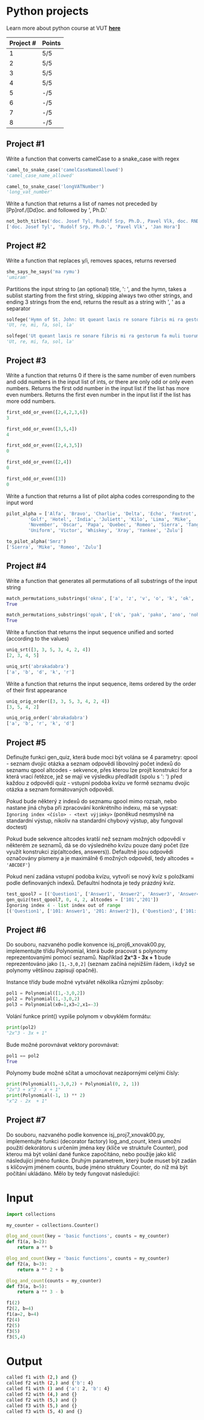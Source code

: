 # Python projects
Learn more about python course at VUT **[here](https://www.fit.vut.cz/study/course/244880/.cs)**

| Project # | Points |
| ------ | ------ |
| 1 | 5/5 |
| 2 | 5/5 |
| 3 | 5/5 |
| 4 | 5/5 |
| 5 | -/5 |
| 6 | -/5 |
| 7 | -/5 |
| 8 | -/5 |

## Project #1
Write a function that converts camelCase to a snake_case with regex
```python
camel_to_snake_case('camelCaseNameAllowed')
'camel_case_name_allowed'

camel_to_snake_case('longVATNumber')
'long_vat_number'
```
Write a function that returns a list of names not preceded by [Pp]rof./[Dd]oc. and 
followed by ', Ph.D.'
```python
not_both_titles('doc. Josef Tyl, Rudolf Srp, Ph.D., Pavel Vlk, doc. RNDr. Petr Berka, Ph.D., Jan Hora')
['doc. Josef Tyl', 'Rudolf Srp, Ph.D.', 'Pavel Vlk', 'Jan Hora']
```

## Project #2
Write a function that replaces y/i, removes spaces, returns reversed
```python
she_says_he_says('ma rymu')
'umiram'
```
Partitions the input string to (an optional) title, ': ', and the hymn,
takes a sublist starting from the first string, skipping always two 
other strings, and ending 3 strings from the end, returns the result 
as a string with ', ' as a separator
```python
solfege('Hymn of St. John: Ut queant laxis re sonare fibris mi ra gestorum fa muli tuorum sol ve polluti la bii reatum Sancte Iohannes')
'Ut, re, mi, fa, sol, la'

solfege('Ut queant laxis re sonare fibris mi ra gestorum fa muli tuorum sol ve polluti la bii reatum Sancte Iohannes')
'Ut, re, mi, fa, sol, la'
```

## Project #3
Write a function that returns 0 if there is the same number of even numbers and odd numbers
in the input list of ints, or there are only odd or only even numbers.
Returns the first odd number in the input list if the list has more even
numbers. Returns the first even number in the input list if the list has more odd 
numbers.
```python
first_odd_or_even([2,4,2,3,6])
3

first_odd_or_even([3,5,4])
4

first_odd_or_even([2,4,3,5])
0

first_odd_or_even([2,4])
0

first_odd_or_even([3])
0
```
Write a function that returns a list of pilot alpha codes corresponding to the input word
```python
pilot_alpha = ['Alfa', 'Bravo', 'Charlie', 'Delta', 'Echo', 'Foxtrot',
        'Golf', 'Hotel', 'India', 'Juliett', 'Kilo', 'Lima', 'Mike',
        'November', 'Oscar', 'Papa', 'Quebec', 'Romeo', 'Sierra', 'Tango',
        'Uniform', 'Victor', 'Whiskey', 'Xray', 'Yankee', 'Zulu']

to_pilot_alpha('Smrz')
['Sierra', 'Mike', 'Romeo', 'Zulu']
```

## Project #4
Write a function that generates all permutations of all substrings of the input string
```python
match_permutations_substrings('okna', ['a', 'z', 'v', 'o', 'k', 'ok', 'ano', 'no', 'hlava', 'oko', 'noky', 'nok', 'on', 'ona', 'ony']) == {'ona', 'a', 'ok', 'o', 'nok', 'no', 'ano', 'on', 'k'}
True

match_permutations_substrings('opak', ['ok', 'pak', 'pako', 'ano', 'noha', 'oka', 'kap', 'kopa', 'kopat', 'ona', 'okap']) == {'kopa', 'kap', 'pako', 'ok', 'pak', 'okap', 'oka' }
True
```
Write a function that returns the input sequence unified and sorted (according to the values)
```python
uniq_srt([3, 3, 5, 3, 4, 2, 4])
[2, 3, 4, 5]

uniq_srt('abrakadabra')
['a', 'b', 'd', 'k', 'r']
```

Write a function that returns the input sequence, items ordered by the order of their
first appearance
```python
uniq_orig_order([3, 3, 5, 3, 4, 2, 4])
[3, 5, 4, 2]

uniq_orig_order('abrakadabra')
['a', 'b', 'r', 'k', 'd']
```
## Project #5

Definujte funkci gen_quiz, která bude moci být volána se 4 parametry:
qpool - seznam dvojic otázka a seznam odpovědí
libovolný počet indexů do seznamu qpool
altcodes - sekvence, přes kterou lze projít konstrukcí for a která vrací řetězce, jež se mají ve výsledku předřadit (spolu s ': ') před každou z odpovědí 
quiz - vstupní podoba kvízu ve formě seznamu dvojic otázka a seznam formátovaných odpovědí.

Pokud bude některý z indexů do seznamu qpool mimo rozsah, nebo nastane jiná chyba při zpracování konkrétního indexu, má se vypsat:
`Ignoring index <číslo> - <text výjimky>`
(poněkud nesmyslně na standardní výstup, nikoliv na standardní chybový výstup, aby fungoval doctest)

Pokud bude sekvence altcodes kratší než seznam možných odpovědí v některém ze seznamů, dá se do výsledného kvízu pouze daný počet (lze využít konstrukci zip(altcodes, answers)). Defaultně jsou odpovědi označovány písmeny a je maximálně 6 možných odpovědí, tedy altcodes = `'ABCDEF'`)

Pokud není zadána vstupní podoba kvízu, vytvoří se nový kvíz s položkami podle definovaných indexů. Defaultní hodnota je tedy prázdný kvíz.

```python
test_qpool7 = [('Question1', ['Answer1', 'Answer2', 'Answer3', 'Answer4']), ('Question2', ['Answer1', 'Answer2', 'Answer3']), ('Question3', ['Answer1', 'Answer2', 'Answer3', 'Answer4']), ('Question4', ['Answer1', 'Answer2'])]
gen_quiz(test_qpool7, 0, 4, 2, altcodes = ['101','201']) 
Ignoring index 4 - list index out of range
[('Question1', ['101: Answer1', '201: Answer2']), ('Question3', ['101: Answer1', '201: Answer2'])]
```

## Project #6

Do souboru, nazvaného podle konvence isj_proj6_xnovak00.py, implementujte třídu Polynomial, která bude pracovat s polynomy reprezentovanými pomocí seznamů. Například **2x^3 - 3x + 1** bude  reprezentováno jako `[1,-3,0,2]` (seznam začíná nejnižším řádem, i když se polynomy většinou zapisují opačně).

Instance třídy bude možné vytvářet několika různými způsoby:
```python
pol1 = Polynomial([1,-3,0,2])
pol2 = Polynomial(1,-3,0,2)
pol3 = Polynomial(x0=1,x3=2,x1=-3)
```

Volání funkce print() vypíše polynom v obvyklém formátu:
```python
print(pol2)
"2x^3 - 3x + 1"
```

Bude možné porovnávat vektory porovnávat:
```python
pol1 == pol2
True
```

Polynomy bude možné sčítat a umocňovat nezápornými celými čísly:
```python
print(Polynomial(1,-3,0,2) + Polynomial(0, 2, 1))
"2x^3 + x^2 - x + 1"
print(Polynomial(-1, 1) ** 2)
"x^2 - 2x  + 1"
```

## Project #7

Do souboru, nazvaného podle konvence isj_proj7_xnovak00.py, implementujte funkci (decorator factory) log_and_count, která umožní použití dekorátoru s určením jména key (klíče ve struktuře Counter), pod kterou má být volání dané funkce započítáno, nebo použije jako klíč následující jméno funkce. Druhým parametrem, který bude muset být zadán s klíčovým jménem counts, bude jméno struktury Counter, do níž má být počítání ukládáno. Mělo by tedy fungovat následující:

# Input
```python
import collections

my_counter = collections.Counter()

@log_and_count(key = 'basic functions', counts = my_counter)
def f1(a, b=2):
    return a ** b

@log_and_count(key = 'basic functions', counts = my_counter)
def f2(a, b=3):
    return a ** 2 + b

@log_and_count(counts = my_counter)
def f3(a, b=5):
    return a ** 3 - b

f1(2)
f2(2, b=4)
f1(a=2, b=4)
f2(4)
f2(5)
f3(5)
f3(5,4)
```
# Output
```bash
called f1 with (2,) and {}
called f2 with (2,) and {'b': 4}
called f1 with () and {'a': 2, 'b': 4}
called f2 with (4,) and {}
called f2 with (5,) and {}
called f3 with (5,) and {}
called f3 with (5, 4) and {}
```

